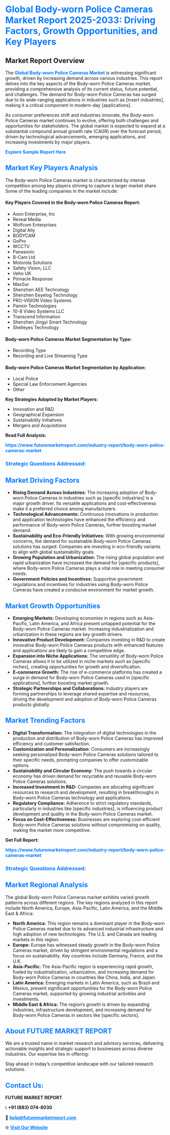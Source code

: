 <h1 style="color: #007BFF;">Global Body-worn Police Cameras Market Report 2025-2033: Driving Factors, Growth Opportunities, and Key Players</h1>

<section id="overview">
<h2>Market Report Overview</h2>
<p>The <a href="https://www.futuremarketreport.com/industry-report/body-worn-police-cameras-market" style="color: #007BFF; text-decoration: none;"><strong>Global Body-worn Police Cameras Market</strong></a> is witnessing significant growth, driven by increasing demand across various industries. This report delves into the key aspects of the Body-worn Police Cameras market, providing a comprehensive analysis of its current status, future potential, and challenges. The demand for Body-worn Police Cameras has surged due to its wide-ranging applications in industries such as [insert industries], making it a critical component in modern-day [applications].</p>
<p>As consumer preferences shift and industries innovate, the Body-worn Police Cameras market continues to evolve, offering both challenges and opportunities for stakeholders. The global market is expected to expand at a substantial compound annual growth rate (CAGR) over the forecast period, driven by technological advancements, emerging applications, and increasing investments by major players.</p>
</section>

<section id="overview">
<p><a href="https://www.futuremarketreport.com/request-sample/reportId=81348" style="color: #007BFF; text-decoration: none;"><strong>Explore Sample Report Here</strong></a></p>
</section>

<section id="key-players">
<h2 style="color: #007BFF;">Market Key Players Analysis</h2>
<p>The Body-worn Police Cameras market is characterized by intense competition among key players striving to capture a larger market share. Some of the leading companies in the market include:</p>
<h4>Key Players Covered in the Body-worn Police Cameras Report:</h4>
<ul><li>Axon Enterprise, Inc</li><li>Reveal Media</li><li>Wolfcom Enterprises</li><li>Digital Ally</li><li>BODYCAM</li><li>GoPro</li><li>WCCTV</li><li>Panasonic</li><li>B-Cam Ltd</li><li>Motorola Solutions</li><li>Safety Vision, LLC</li><li>Veho UK</li><li>Pinnacle Response</li><li>MaxSur</li><li>Shenzhen AEE Technology</li><li>Shenzhen Eeyelog Technology</li><li>PRO-VISION Video Systems</li><li>Pannin Technologies</li><li>10-8 Video Systems LLC</li><li>Transcend Information</li><li>Shenzhen Jingyi Smart Technology</li><li>Shelleyes Technology</li></ul>
<h4>Body-worn Police Cameras Market Segmentation by Type:</h4>
<ul><li>Recording Type</li><li>Recording and Live Streaming Type</li></ul>

<h4>Body-worn Police Cameras Market Segmentation by Application:</h4>
<ul><li>Local Police</li><li>Special Law Enforcement Agencies</li><li>Other</li></ul>
<p><strong>Key Strategies Adopted by Market Players:</strong></p>
<ul>
<li>Innovation and R&D</li>
<li>Geographical Expansion</li>
<li>Sustainability Initiatives</li>
<li>Mergers and Acquisitions</li>
</ul>
</section>

<section>
<p><strong>Read Full Analysis: </strong></p><a href="https://www.futuremarketreport.com/industry-report/body-worn-police-cameras-market" style="color: #007BFF; text-decoration: none;"><strong>https://www.futuremarketreport.com/industry-report/body-worn-police-cameras-market</strong></a>
<h3 style="color: #007BFF;">Strategic Questions Addressed:</h3>
</section>

<section id="driving-factors">
<h2 style="color: #007BFF;">Market Driving Factors</h2>
<ul>
<li><strong>Rising Demand Across Industries:</strong> The increasing adoption of Body-worn Police Cameras in industries such as [specific industries] is a major growth driver. Its versatile applications and cost-effectiveness make it a preferred choice among manufacturers.</li>
<li><strong>Technological Advancements:</strong> Continuous innovations in production and application technologies have enhanced the efficiency and performance of Body-worn Police Cameras, further boosting market demand.</li>
<li><strong>Sustainability and Eco-Friendly Initiatives:</strong> With growing environmental concerns, the demand for sustainable Body-worn Police Cameras solutions has surged. Companies are investing in eco-friendly variants to align with global sustainability goals.</li>
<li><strong>Growing Population and Urbanization:</strong> The rising global population and rapid urbanization have increased the demand for [specific products], where Body-worn Police Cameras plays a vital role in meeting consumer needs.</li>
<li><strong>Government Policies and Incentives:</strong> Supportive government regulations and incentives for industries using Body-worn Police Cameras have created a conducive environment for market growth.</li>
</ul>
</section>

<section id="growth-opportunities">
<h2 style="color: #007BFF;">Market Growth Opportunities</h2>
<ul>
<li><strong>Emerging Markets:</strong> Developing economies in regions such as Asia-Pacific, Latin America, and Africa present untapped potential for the Body-worn Police Cameras market. Increasing industrialization and urbanization in these regions are key growth drivers.</li>
<li><strong>Innovative Product Development:</strong> Companies investing in R&D to create innovative Body-worn Police Cameras products with enhanced features and applications are likely to gain a competitive edge.</li>
<li><strong>Expansion into Niche Applications:</strong> The versatility of Body-worn Police Cameras allows it to be utilized in niche markets such as [specific niches], creating opportunities for growth and diversification.</li>
<li><strong>E-commerce Growth:</strong> The rise of e-commerce platforms has created a surge in demand for Body-worn Police Cameras used in [specific applications], further boosting market growth.</li>
<li><strong>Strategic Partnerships and Collaborations:</strong> Industry players are forming partnerships to leverage shared expertise and resources, driving the development and adoption of Body-worn Police Cameras products globally.</li>
</ul>
</section>

<section id="trending-factors">
<h2 style="color: #007BFF;">Market Trending Factors</h2>
<ul>
<li><strong>Digital Transformation:</strong> The integration of digital technologies in the production and distribution of Body-worn Police Cameras has improved efficiency and customer satisfaction.</li>
<li><strong>Customization and Personalization:</strong> Consumers are increasingly seeking personalized Body-worn Police Cameras solutions tailored to their specific needs, prompting companies to offer customizable options.</li>
<li><strong>Sustainability and Circular Economy:</strong> The push towards a circular economy has driven demand for recyclable and reusable Body-worn Police Cameras solutions.</li>
<li><strong>Increased Investment in R&D:</strong> Companies are allocating significant resources to research and development, resulting in breakthroughs in Body-worn Police Cameras technology and applications.</li>
<li><strong>Regulatory Compliance:</strong> Adherence to strict regulatory standards, particularly in industries like [specific industries], is influencing product development and quality in the Body-worn Police Cameras market.</li>
<li><strong>Focus on Cost-Effectiveness:</strong> Businesses are exploring cost-efficient Body-worn Police Cameras solutions without compromising on quality, making the market more competitive.</li>
</ul>
</section>

<section>
<p><strong>Get Full Report: </strong></p><a href="https://www.futuremarketreport.com/industry-report/body-worn-police-cameras-market" style="color: #007BFF; text-decoration: none;"><strong>https://www.futuremarketreport.com/industry-report/body-worn-police-cameras-market</strong></a>
<h3 style="color: #007BFF;">Strategic Questions Addressed:</h3>
</section>


<section id="regional-analysis">
<h2 style="color: #007BFF;">Market Regional Analysis</h2>
<p>The global Body-worn Police Cameras market exhibits varied growth patterns across different regions. The key regions analyzed in this report include North America, Europe, Asia-Pacific, Latin America, and the Middle East & Africa:</p>
<ul>
<li><strong>North America:</strong> This region remains a dominant player in the Body-worn Police Cameras market due to its advanced industrial infrastructure and high adoption of new technologies. The U.S. and Canada are leading markets in this region.</li>
<li><strong>Europe:</strong> Europe has witnessed steady growth in the Body-worn Police Cameras market, driven by stringent environmental regulations and a focus on sustainability. Key countries include Germany, France, and the U.K.</li>
<li><strong>Asia-Pacific:</strong> The Asia-Pacific region is experiencing rapid growth, fueled by industrialization, urbanization, and increasing demand for Body-worn Police Cameras in countries like China, India, and Japan.</li>
<li><strong>Latin America:</strong> Emerging markets in Latin America, such as Brazil and Mexico, present significant opportunities for the Body-worn Police Cameras market, supported by growing industrial activities and investments.</li>
<li><strong>Middle East & Africa:</strong> The region’s growth is driven by expanding industries, infrastructure development, and increasing demand for Body-worn Police Cameras in sectors like [specific sectors].</li>
</ul>
</section>

<footer>
<h2 style="color: #007BFF;">About FUTURE MARKET REPORT</h2>
<p>We are a trusted name in market research and advisory services, delivering actionable insights and strategic support to businesses across diverse industries. Our expertise lies in offering:</p>

<p>Stay ahead in today’s competitive landscape with our tailored research solutions.</p>

<h2 style="color: #007BFF;">Contact Us:</h2>
<p><strong>FUTURE MARKET REPORT</strong></p>
<p>📞 <strong>+91 (883) 074-8030</strong></p>
<p>📧 <strong><a href="mailto:help@futuremarketreport.com" style="color: #007BFF;">help@futuremarketreport.com</a></strong></p>
<p>🌐 <strong><a href="https://www.futuremarketreport.com/" style="color: #007BFF;">Visit Our Website</a></strong></p>
</footer>